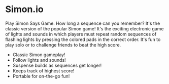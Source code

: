 # Simon.io
Play Simon Says Game. How long a sequence can you remember?
It's the classic version of the popular Simon game! It's the exciting electronic game of lights and sounds in which players must repeat random sequences of flashing lights by pressing the colored pads in the correct order. It's fun to play solo or to challenge friends to beat the high score.

- Classic Simon gameplay!
- Follow lights and sounds!
- Suspense builds as sequences get longer!
- Keeps track of highest score!
- Portable for on-the-go fun!
